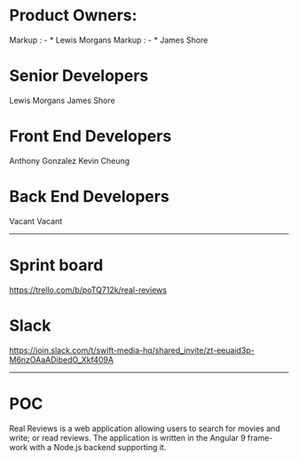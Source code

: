 # Product Owners:

Markup : - * Lewis Morgans
Markup : - * James Shore

# Senior Developers

Lewis Morgans
James Shore

# Front End Developers

Anthony Gonzalez
Kevin Cheung

# Back End Developers

Vacant 
Vacant 

--------------------------------------------------------------------------------------

# Sprint board
https://trello.com/b/poTQ712k/real-reviews

# Slack
https://join.slack.com/t/swift-media-hq/shared_invite/zt-eeuaid3p-M6nzOAaADibedO_Xkf409A

---------------------------------------------------------------------------------------

# POC

Real Reviews is a web application allowing users to search for movies and write; or read reviews. The application is written in the Angular 9 frame-work with a Node.js backend supporting it.
